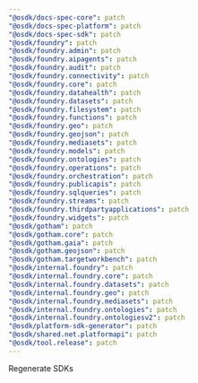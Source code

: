 ```yaml
---
"@osdk/docs-spec-core": patch
"@osdk/docs-spec-platform": patch
"@osdk/docs-spec-sdk": patch
"@osdk/foundry": patch
"@osdk/foundry.admin": patch
"@osdk/foundry.aipagents": patch
"@osdk/foundry.audit": patch
"@osdk/foundry.connectivity": patch
"@osdk/foundry.core": patch
"@osdk/foundry.datahealth": patch
"@osdk/foundry.datasets": patch
"@osdk/foundry.filesystem": patch
"@osdk/foundry.functions": patch
"@osdk/foundry.geo": patch
"@osdk/foundry.geojson": patch
"@osdk/foundry.mediasets": patch
"@osdk/foundry.models": patch
"@osdk/foundry.ontologies": patch
"@osdk/foundry.operations": patch
"@osdk/foundry.orchestration": patch
"@osdk/foundry.publicapis": patch
"@osdk/foundry.sqlqueries": patch
"@osdk/foundry.streams": patch
"@osdk/foundry.thirdpartyapplications": patch
"@osdk/foundry.widgets": patch
"@osdk/gotham": patch
"@osdk/gotham.core": patch
"@osdk/gotham.gaia": patch
"@osdk/gotham.geojson": patch
"@osdk/gotham.targetworkbench": patch
"@osdk/internal.foundry": patch
"@osdk/internal.foundry.core": patch
"@osdk/internal.foundry.datasets": patch
"@osdk/internal.foundry.geo": patch
"@osdk/internal.foundry.mediasets": patch
"@osdk/internal.foundry.ontologies": patch
"@osdk/internal.foundry.ontologiesv2": patch
"@osdk/platform-sdk-generator": patch
"@osdk/shared.net.platformapi": patch
"@osdk/tool.release": patch
---
```


Regenerate SDKs
